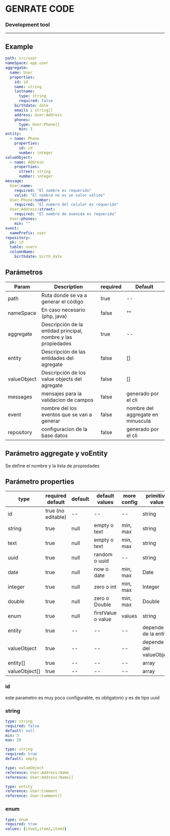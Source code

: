 # GENRATE CODE
### Development tool

----

## Example
```yaml
path: src/user
nameSpace: app.user
aggregate:
  name: User
  properties:
    id: id
    name: string
    lastname:
      type: string
      required: false
    birthdate: date
    emails : string[]
    address: User:Address
    phones: 
      type: User:Phone[]
      min: 1
entity:
  - name: Phone
    properties:
      id: id
      number: integer
valueObject:
  - name: Address
    properties:
      street: string
      number: integer
message:
  User:name:
    required: "El nombre es requerido"
    valid: "El nombre no es un valor válido"
  User:Phone:number:
    required: "El numero del celular es requerido"
  User:Address:street:
    required: "El nombre de avenida es requerida"
  User:phones:
    min: ""
event:
  namePrefix: user
repository:
  pk: id
  table: users
  columnName:
    birthdate: birth_date
```

## Parámetros
| Param       | Description                                                   | required | Default                           |
| ----------- | ------------------------------------------------------------- | -------- | --------------------------------- |
| path        | Ruta donde se va a generar el código                          | true     | --                                |
| nameSpace   | En caso necesario (php, java)                                 | false    | ""                                |
| aggregate   | Descripción de la entidad principal, nombre y las propiedades | true     | --                                |
| entity      | Descripción de las entidades del agregate                     | false    | []                                |
| valueObject | Descripción de los value objects del agregate                 | false    | []                                |
| messages    | mensajes para la validacion de campos                         | false    | generado por el cli               |
| event       | nombre del los eventos que se van a generar                   | false    | nombre del aggregate en minuscula |
| repository  | configuracion de la base datos                                | false    | generado por el cli               |



## Parámetro **aggregate** y voEntity
Se define el nombre y la lista de propiedades


## Parámetro **properties**

| type          | required default   | default | default values     | more config | primitive value         | length    | db       |
| ------------- | ------------------ | ------- | ------------------ | ----------- | ----------------------- | --------- | -------- |
| id            | true (no editable) | --      | --                 | --          | string                  | 36        | string   |
| string        | true               | null    | empty  o text      | min, max    | string                  | 255 o máx | string   |
| text          | true               | null    | empty  o text      | min, max    | string                  | max       | text     |
| uuid          | true               | null    | random o uuid      | --          | string                  | 36        | string   |
| date          | true               | null    | now    o date      | min, max    | Date                    | ---       | dateTime |
| integer       | true               | null    | zero   o int       | min, max    | Integer                 | ---       | integer  |
| double        | true               | null    | zero   o Double    | min, max    | Double                  | ---       | double   |
| enum          | true               | null    | firstValue o value | values      | string                  | ---       | string   |
| entity        | true               | --      | --                 | --          | depende de la entity    | ---       | ---      |
| valueObject   | true               | --      | --                 | --          | depende del valueObject | ---       | ---      |
| entity[]      | true               | --      | --                 | --          | array<entity>           | ---       | json     |
| valueObject[] | true               | --      | --                 | --          | array<valueObject>      | ---       | json     |



### id
este parametro es muy poco configurable, es obligatorio y es de tipo uuid

### string
```yaml
type: string
required: false
default: null
min: 3
max: 20
```
```yaml
type: string
required: true
default: empty
```

```yaml
type: valueObject
reference: User:Address:Name
reference: User:Address:Name[]
```

```yaml
type: entity
reference: User:Comment
reference: User:Comment[]
```

### enum
```yaml
type: enum
required: true
values: [item1,item2,item3]
```


